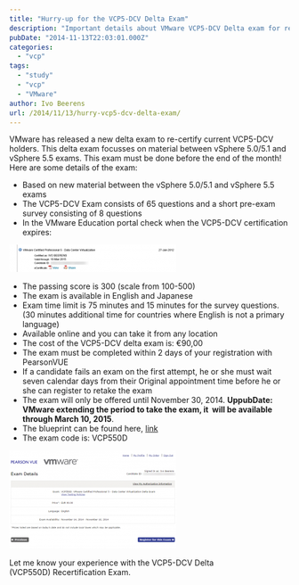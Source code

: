 ```yaml
---
title: "Hurry-up for the VCP5-DCV Delta Exam"
description: "Important details about VMware VCP5-DCV Delta exam for recertification before deadline."
pubDate: "2014-11-13T22:03:01.000Z"
categories: 
  - "vcp"
tags: 
  - "study"
  - "vcp"
  - "VMware"
author: Ivo Beerens
url: /2014/11/13/hurry-vcp5-dcv-delta-exam/
---
```


VMware has released a new delta exam to re-certify current VCP5-DCV holders. This delta exam focusses on material between vSphere 5.0/5.1 and vSphere 5.5 exams. This exam must be done before the end of the month!
Here are some details of the exam:

- Based on new material between the vSphere 5.0/5.1 and vSphere 5.5 exams
- The VCP5-DCV Exam consists of 65 questions and a short pre-exam survey consisting of 8 questions
- In the VMware Education portal check when the VCP5-DCV certification expires:

[![vcp](images/vcp-300x49.png)](images/vcp.png)

- The passing score is 300 (scale from 100-500)
- The exam is available in English and Japanese
- Exam time limit is 75 minutes and 15 minutes for the survey questions. (30 minutes additional time for countries where English is not a primary language)
- Available online and you can take it from any location
- The cost of the VCP5-DCV delta exam is: €90,00
- The exam must be completed within 2 days of your registration with PearsonVUE
- If a candidate fails an exam on the first attempt, he or she must wait seven calendar days from their Original appointment time before he or she can register to retake the exam
- The exam will only be offered until November 30, 2014. **UppubDate: VMware extending the period to take the exam, it  will be available through March 10, 2015**.
- The blueprint can be found here, [link](https://mylearn.VMware.com/lcms/web/portals/certification/VCP_Blueprints/VCP550D-Exam-Blueprint-v1_1.pdf)
- The exam code is: VCP550D

[![vcp1](images/vcp1-300x176.png)](images/vcp1.png)

Let me know your experience with the VCP5-DCV Delta (VCP550D) Recertification Exam.